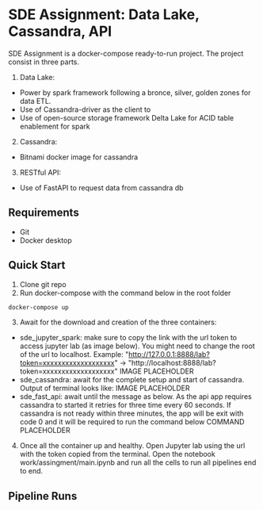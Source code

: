 # SDE Assignment: Data Lake, Cassandra, API
SDE Assignment is a docker-compose ready-to-run project. The project consist in three parts.

1. Data Lake:
- Power by spark framework following a bronce, silver, golden zones for data ETL. 
- Use of Cassandra-driver as the client to 
- Use of open-source storage framework Delta Lake for ACID table enablement for spark
2. Cassandra:
- Bitnami docker image for cassandra
3. RESTful API:
- Use of FastAPI to request data from cassandra db

## Requirements
- Git
- Docker desktop

## Quick Start

1. Clone git repo
2. Run docker-compose with the command below in the root folder
```bash
docker-compose up
```
3. Await for the download and creation of the three containers:
- sde_jupyter_spark: make sure to copy the link with the url token to access jupyter lab (as image below). You might need to change the root of the url to localhost. Example: "http://127.0.0.1:8888/lab?token=xxxxxxxxxxxxxxxxxxx" -> "http://localhost:8888/lab?token=xxxxxxxxxxxxxxxxxxx"
IMAGE PLACEHOLDER
- sde_cassandra: await for the complete setup and start of cassandra. Output of terminal looks like:
IMAGE PLACEHOLDER
- sde_fast_api: await until the message as below. As the api app requires cassandra to started it retries for three time every 60 seconds. If cassandra is not ready within three minutes, the app will be exit with code 0 and it will be required to run the command below
COMMAND PLACEHOLDER
4. Once all the container up and healthy. Open Jupyter lab using the url with the token copied from the terminal. Open the notebook work/assingment/main.ipynb and run all the cells to run all pipelines end to end. 

## Pipeline Runs


